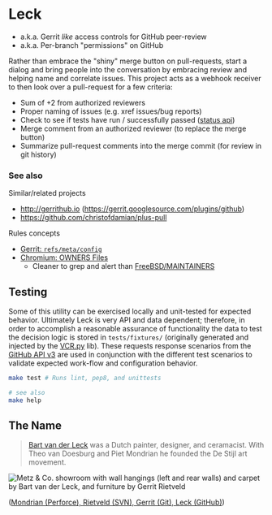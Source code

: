# Leck

*  a.k.a. Gerrit *like* access controls for GitHub peer-review
*  a.k.a. Per-branch "permissions" on GitHub

Rather than embrace the "shiny" merge button on pull-requests, start a dialog and bring people into the conversation by embracing review and helping name and correlate issues. This project acts as a webhook receiver to then look over a pull-request for a few criteria:

*  Sum of +2 from authorized reviewers
*  Proper naming of issues (e.g. xref issues/bug reports)
*  Check to see if tests have run / successfully passed ([status api](https://developer.github.com/v3/repos/statuses/))
*  Merge comment from an authorized reviewer (to replace the merge button)
*  Summarize pull-request comments into the merge commit (for review in git history)


### See also

Similar/related projects

*  http://gerrithub.io (https://gerrit.googlesource.com/plugins/github)
*  https://github.com/christofdamian/plus-pull


Rules concepts

*  [Gerrit: `refs/meta/config`](https://gerrit-review.googlesource.com/Documentation/config-project-config.html)
*  [Chromium: OWNERS Files](http://www.chromium.org/developers/owners-files)
   *  Cleaner to grep and alert than [FreeBSD/MAINTAINERS](https://github.com/freebsd/freebsd/blob/master/MAINTAINERS)


## Testing

Some of this utility can be exercised locally and unit-tested for expected behavior. Ultimately Leck is very API and data dependent; therefore, in order to accomplish a reasonable assurance of functionality the data to test the decision logic is stored in `tests/fixtures/` (originally generated and injected by the [VCR.py](https://github.com/kevin1024/vcrpy) lib). These requests response scenarios from the [GitHub API v3](https://developer.github.com/v3/) are used in conjunction with the different test scenarios to validate expected work-flow and configuration behavior.

```sh
make test # Runs lint, pep8, and unittests

# see also
make help
```


## The Name

> [Bart van der Leck](http://en.wikipedia.org/wiki/Bart_van_der_Leck) was a Dutch painter, designer, and ceramacist. With Theo van Doesburg and Piet Mondrian he founded the De Stijl art movement.

![Metz & Co. showroom with wall hangings (left and rear walls) and carpet by Bart van der Leck, and furniture by Gerrit Rietveld](http://upload.wikimedia.org/wikipedia/commons/4/4f/Metz_%26_Co_showroom_001.jpg)

([Mondrian (Perforce), Rietveld (SVN), Gerrit (Git), Leck (GitHub)](https://code.google.com/p/gerrit/wiki/Background))
